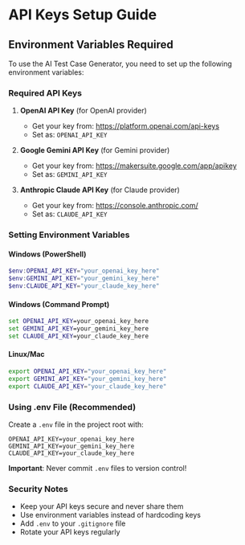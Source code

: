 # API Keys Setup Guide

## Environment Variables Required

To use the AI Test Case Generator, you need to set up the following environment variables:

### Required API Keys

1. **OpenAI API Key** (for OpenAI provider)
   - Get your key from: https://platform.openai.com/api-keys
   - Set as: `OPENAI_API_KEY`

2. **Google Gemini API Key** (for Gemini provider)
   - Get your key from: https://makersuite.google.com/app/apikey
   - Set as: `GEMINI_API_KEY`

3. **Anthropic Claude API Key** (for Claude provider)
   - Get your key from: https://console.anthropic.com/
   - Set as: `CLAUDE_API_KEY`

### Setting Environment Variables

#### Windows (PowerShell)
```powershell
$env:OPENAI_API_KEY="your_openai_key_here"
$env:GEMINI_API_KEY="your_gemini_key_here"
$env:CLAUDE_API_KEY="your_claude_key_here"
```

#### Windows (Command Prompt)
```cmd
set OPENAI_API_KEY=your_openai_key_here
set GEMINI_API_KEY=your_gemini_key_here
set CLAUDE_API_KEY=your_claude_key_here
```

#### Linux/Mac
```bash
export OPENAI_API_KEY="your_openai_key_here"
export GEMINI_API_KEY="your_gemini_key_here"
export CLAUDE_API_KEY="your_claude_key_here"
```

### Using .env File (Recommended)

Create a `.env` file in the project root with:
```
OPENAI_API_KEY=your_openai_key_here
GEMINI_API_KEY=your_gemini_key_here
CLAUDE_API_KEY=your_claude_key_here
```

**Important**: Never commit `.env` files to version control!

### Security Notes

- Keep your API keys secure and never share them
- Use environment variables instead of hardcoding keys
- Add `.env` to your `.gitignore` file
- Rotate your API keys regularly
